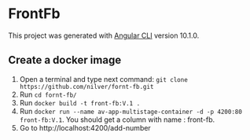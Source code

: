 # FrontFb

This project was generated with [Angular CLI](https://github.com/angular/angular-cli) version 10.1.0.

## Create a docker image

1. Open a terminal and type next command: `git clone https://github.com/nilver/fornt-fb.git`
2. Run `cd fornt-fb/`
4. Run `docker build -t front-fb:V.1 .`
5. Run `docker run --name av-app-multistage-container -d -p 4200:80 front-fb:V.1`. You should get a column with name : front-fb.
6. Go to http://localhost:4200/add-number
